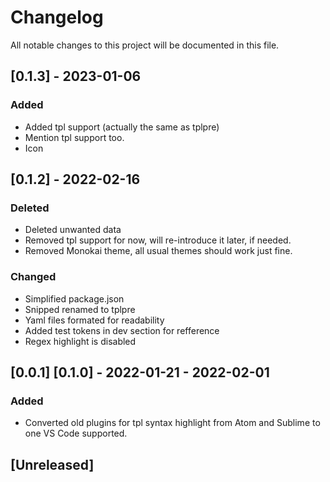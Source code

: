 # Changelog
All notable changes to this project will be documented in this file.

## [0.1.3] - 2023-01-06
### Added
- Added tpl support (actually the same as tplpre)
- Mention tpl support too.
- Icon

## [0.1.2] - 2022-02-16
### Deleted
- Deleted unwanted data
- Removed tpl support for now, will re-introduce it later, if needed.
- Removed Monokai theme, all usual themes should work just fine.
### Changed
- Simplified package.json
- Snipped renamed to tplpre
- Yaml files formated for readability
- Added test tokens in dev section for refference
- Regex highlight is disabled


## [0.0.1] [0.1.0] - 2022-01-21 - 2022-02-01
### Added
- Converted old plugins for tpl syntax highlight from Atom and Sublime to one VS Code supported.

## [Unreleased]